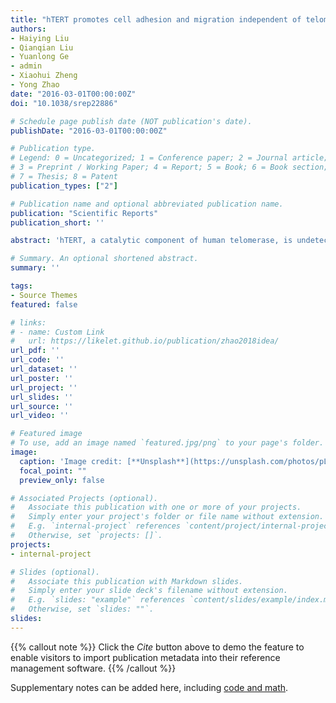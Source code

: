 ```yaml
---
title: "hTERT promotes cell adhesion and migration independent of telomerase activity"
authors:
- Haiying Liu
- Qianqian Liu
- Yuanlong Ge
- admin
- Xiaohui Zheng
- Yong Zhao
date: "2016-03-01T00:00:00Z"
doi: "10.1038/srep22886"

# Schedule page publish date (NOT publication's date).
publishDate: "2016-03-01T00:00:00Z"

# Publication type.
# Legend: 0 = Uncategorized; 1 = Conference paper; 2 = Journal article;
# 3 = Preprint / Working Paper; 4 = Report; 5 = Book; 6 = Book section;
# 7 = Thesis; 8 = Patent
publication_types: ["2"]

# Publication name and optional abbreviated publication name.
publication: "Scientific Reports"
publication_short: ''

abstract: 'hTERT, a catalytic component of human telomerase, is undetectable in normal somatic cells but up-regulated in cancer and stem cells where telomere length is maintained by telomerase. Accumulated evidence indicates that hTERT may have noncanonical functions beyond telomerase by regulating the expression of particular genes. However, comprehensive identification of the genes regulated by hTERT is unavailable. In this report, we expressed WT hTERT and hTERTmut which displays dysfunctional catalytic activity, in human U2OS cancer cells and VA-13 immortalized fibroblast cells, both of which lack endogenous hTERT and hTR expression. Changes in gene expression induced by hTERT and hTERT-mut expression were determined by genome-wide RNA-seq and verified by qPCR. Our results showed that hTERT affects different genes in two cell lines, implying that the regulation of gene expression by hTERT is indirect and cell type dependent. Moreover, functional analysis identifies cell adhesion-related genes that have been changed by hTERT in both cell lines. Adhesion experiments revealed that hTERT expression significantly increases cell adhesion. Monolayer wound healing and transwell assays demonstrated increased cell migration upon hTERT expression. These results provide new evidence to support a noncanonical function for hTERT in promoting tumorigenesis.'

# Summary. An optional shortened abstract.
summary: ''

tags:
- Source Themes
featured: false

# links:
# - name: Custom Link
#   url: https://likelet.github.io/publication/zhao2018idea/
url_pdf: ''
url_code: ''
url_dataset: ''
url_poster: ''
url_project: ''
url_slides: ''
url_source: ''
url_video: ''

# Featured image
# To use, add an image named `featured.jpg/png` to your page's folder. 
image:
  caption: 'Image credit: [**Unsplash**](https://unsplash.com/photos/pLCdAaMFLTE)'
  focal_point: ""
  preview_only: false

# Associated Projects (optional).
#   Associate this publication with one or more of your projects.
#   Simply enter your project's folder or file name without extension.
#   E.g. `internal-project` references `content/project/internal-project/index.md`.
#   Otherwise, set `projects: []`.
projects:
- internal-project

# Slides (optional).
#   Associate this publication with Markdown slides.
#   Simply enter your slide deck's filename without extension.
#   E.g. `slides: "example"` references `content/slides/example/index.md`.
#   Otherwise, set `slides: ""`.
slides:
---
```


{{% callout note %}}
Click the *Cite* button above to demo the feature to enable visitors to import publication metadata into their reference management software.
{{% /callout %}}

Supplementary notes can be added here, including [code and math](https://sourcethemes.com/academic/docs/writing-markdown-latex/).
